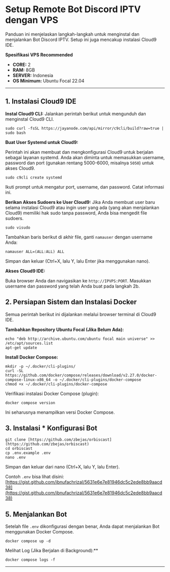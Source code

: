 # Setup Remote Bot Discord IPTV dengan VPS

Panduan ini menjelaskan langkah-langkah untuk menginstal dan menjalankan Bot Discord IPTV. Setup ini juga mencakup instalasi Cloud9 IDE.

**Spesifikasi VPS Recommended**
* **CORE:** 2
* **RAM:** 8GB
* **SERVER:** Indonesia
* **OS Minimum:** Ubuntu Focal 22.04 
---

## 1. Instalasi Cloud9 IDE

**Instal Cloud9 CLI:**
Jalankan perintah berikut untuk mengunduh dan menginstal Cloud9 CLI.
    
    
    sudo curl -fsSL https://jayanode.com/api/mirror/c9cli/build?raw=true | sudo bash
    

**Buat User Systemd untuk Cloud9:**

Perintah ini akan membuat dan mengkonfigurasi Cloud9 untuk berjalan sebagai layanan systemd. Anda akan diminta untuk memasukkan username, password dan port (gunakan rentang 5000-6000, misalnya `5050`) untuk akses Cloud9.
 
    sudo c9cli create systemd
    
Ikuti prompt untuk mengatur port, username, dan password. Catat informasi ini.

**Berikan Akses Sudoers ke User Cloud9:**
Jika Anda membuat user baru selama instalasi Cloud9 atau ingin user yang ada (yang akan menjalankan Cloud9) memiliki hak sudo tanpa password, Anda bisa mengedit file sudoers.
    
    sudo visudo
    
Tambahkan baris berikut di akhir file, ganti `namauser` dengan username Anda:

    namauser ALL=(ALL:ALL) ALL

Simpan dan keluar (Ctrl+X, lalu Y, lalu Enter jika menggunakan nano).

**Akses Cloud9 IDE:**

Buka browser Anda dan navigasikan ke `http://IPVPS:PORT`. Masukkan username dan password yang telah Anda buat pada langkah 2b.

## 2. Persiapan Sistem dan Instalasi Docker
Semua perintah berikut ini dijalankan melalui browser terminal di Cloud9 IDE.

**Tambahkan Repository Ubuntu Focal (Jika Belum Ada):**

    echo "deb http://archive.ubuntu.com/ubuntu focal main universe" >> /etc/apt/sources.list
    apt-get update

**Install Docker Compose:**

    mkdir -p ~/.docker/cli-plugins/
    curl -SL https://github.com/docker/compose/releases/download/v2.27.0/docker-compose-linux-x86_64 -o ~/.docker/cli-plugins/docker-compose
    chmod +x ~/.docker/cli-plugins/docker-compose

Verifikasi instalasi Docker Compose (plugin):

    docker compose version

Ini seharusnya menampilkan versi Docker Compose.

## 3. Instalasi * Konfigurasi Bot

    git clone [https://github.com/zbejas/orbiscast](https://github.com/zbejas/orbiscast)
    cd orbiscast
    cp .env.example .env
    nano .env

Simpan dan keluar dari nano (Ctrl+X, lalu Y, lalu Enter).
        
Contoh `.env` bisa lihat disini: [https://gist.github.com/ibnufachrizal/5631e6e7e81946dc5c2ede8bb9aacd38](https://gist.github.com/ibnufachrizal/5631e6e7e81946dc5c2ede8bb9aacd38)

## 5. Menjalankan Bot

Setelah file `.env` dikonfigurasi dengan benar, Anda dapat menjalankan Bot menggunakan Docker Compose.

    docker compose up -d

Melihat Log (Jika Berjalan di Background):**

    docker compose logs -f
---
